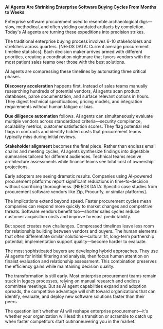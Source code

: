 **AI Agents Are Shrinking Enterprise Software Buying Cycles From Months to Weeks**

Enterprise software procurement used to resemble archaeological digs—slow, methodical, and often yielding outdated artifacts by completion. Today's AI agents are turning these expeditions into precision strikes.

The traditional enterprise buying process involves 6-10 stakeholders and stretches across quarters. [NEEDS DATA: Current average procurement timeline statistics]. Each decision maker arrives armed with different priorities, creating a coordination nightmare that favors vendors with the most patient sales teams over those with the best solutions.

AI agents are compressing these timelines by automating three critical phases.

**Discovery acceleration** happens first. Instead of sales teams manually researching hundreds of potential vendors, AI agents scan product databases, parse documentation, and surface relevant options in hours. They digest technical specifications, pricing models, and integration requirements without human fatigue or bias.

**Due diligence automation** follows. AI agents can simultaneously evaluate multiple vendors across standardized criteria—security compliance, scalability metrics, customer satisfaction scores. They flag potential red flags in contracts and identify hidden costs that procurement teams typically miss during initial reviews.

**Stakeholder alignment** becomes the final piece. Rather than endless email chains and meeting cycles, AI agents synthesize findings into digestible summaries tailored for different audiences. Technical teams receive architecture assessments while finance teams see total cost of ownership projections.

Early adopters are seeing dramatic results. Companies using AI-powered procurement platforms report significant reductions in time-to-decision without sacrificing thoroughness. [NEEDS DATA: Specific case studies from procurement software vendors like Zip, Procurify, or similar platforms].

The implications extend beyond speed. Faster procurement cycles mean companies can respond more quickly to market changes and competitive threats. Software vendors benefit too—shorter sales cycles reduce customer acquisition costs and improve forecast predictability.

But speed creates new challenges. Compressed timelines leave less room for relationship building between vendors and buyers. The human elements that often differentiate similar solutions—cultural fit, long-term partnership potential, implementation support quality—become harder to evaluate.

The most sophisticated buyers are developing hybrid approaches. They use AI agents for initial filtering and analysis, then focus human attention on finalist evaluation and relationship assessment. This combination preserves the efficiency gains while maintaining decision quality.

The transformation is still early. Most enterprise procurement teams remain stuck in legacy processes, relying on manual research and endless committee meetings. But as AI agent capabilities expand and adoption spreads, the competitive advantage will shift toward organizations that can identify, evaluate, and deploy new software solutions faster than their peers.

The question isn't whether AI will reshape enterprise procurement—it's whether your organization will lead this transition or scramble to catch up when faster competitors start outmaneuvering you in the market.